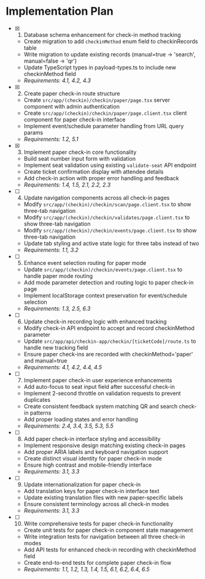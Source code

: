# Implementation Plan

- [x] 1. Database schema enhancement for check-in method tracking
  - Create migration to add `checkinMethod` enum field to checkinRecords table
  - Write migration to update existing records (manual=true → 'search', manual=false → 'qr')
  - Update TypeScript types in payload-types.ts to include new checkinMethod field
  - _Requirements: 4.1, 4.2, 4.3_

- [x] 2. Create paper check-in route structure
  - Create `src/app/(checkin)/checkin/paper/page.tsx` server component with admin authentication
  - Create `src/app/(checkin)/checkin/paper/page.client.tsx` client component for paper check-in interface
  - Implement event/schedule parameter handling from URL query params
  - _Requirements: 1.2, 5.1_

- [x] 3. Implement paper check-in core functionality
  - Build seat number input form with validation
  - Implement seat validation using existing `validate-seat` API endpoint
  - Create ticket confirmation display with attendee details
  - Add check-in action with proper error handling and feedback
  - _Requirements: 1.4, 1.5, 2.1, 2.2, 2.3_

- [ ] 4. Update navigation components across all check-in pages
  - Modify `src/app/(checkin)/checkin/scan/page.client.tsx` to show three-tab navigation
  - Modify `src/app/(checkin)/checkin/validates/page.client.tsx` to show three-tab navigation  
  - Modify `src/app/(checkin)/checkin/events/page.client.tsx` to show three-tab navigation
  - Update tab styling and active state logic for three tabs instead of two
  - _Requirements: 1.1, 3.2_

- [ ] 5. Enhance event selection routing for paper mode
  - Update `src/app/(checkin)/checkin/events/page.client.tsx` to handle paper mode routing
  - Add mode parameter detection and routing logic to paper check-in page
  - Implement localStorage context preservation for event/schedule selection
  - _Requirements: 1.3, 2.5, 6.3_

- [ ] 6. Update check-in recording logic with enhanced tracking
  - Modify check-in API endpoint to accept and record checkinMethod parameter
  - Update `src/app/api/checkin-app/checkin/[ticketCode]/route.ts` to handle new tracking field
  - Ensure paper check-ins are recorded with checkinMethod='paper' and manual=true
  - _Requirements: 4.1, 4.2, 4.4, 4.5_

- [ ] 7. Implement paper check-in user experience enhancements
  - Add auto-focus to seat input field after successful check-in
  - Implement 2-second throttle on validation requests to prevent duplicates
  - Create consistent feedback system matching QR and search check-in patterns
  - Add proper loading states and error handling
  - _Requirements: 2.4, 3.4, 3.5, 5.3, 5.5_

- [ ] 8. Add paper check-in interface styling and accessibility
  - Implement responsive design matching existing check-in pages
  - Add proper ARIA labels and keyboard navigation support
  - Create distinct visual identity for paper check-in mode
  - Ensure high contrast and mobile-friendly interface
  - _Requirements: 3.1, 3.3_

- [ ] 9. Update internationalization for paper check-in
  - Add translation keys for paper check-in interface text
  - Update existing translation files with new paper-specific labels
  - Ensure consistent terminology across all check-in modes
  - _Requirements: 3.1, 3.3_

- [ ] 10. Write comprehensive tests for paper check-in functionality
  - Create unit tests for paper check-in component state management
  - Write integration tests for navigation between all three check-in modes
  - Add API tests for enhanced check-in recording with checkinMethod field
  - Create end-to-end tests for complete paper check-in flow
  - _Requirements: 1.1, 1.2, 1.3, 1.4, 1.5, 6.1, 6.2, 6.4, 6.5_